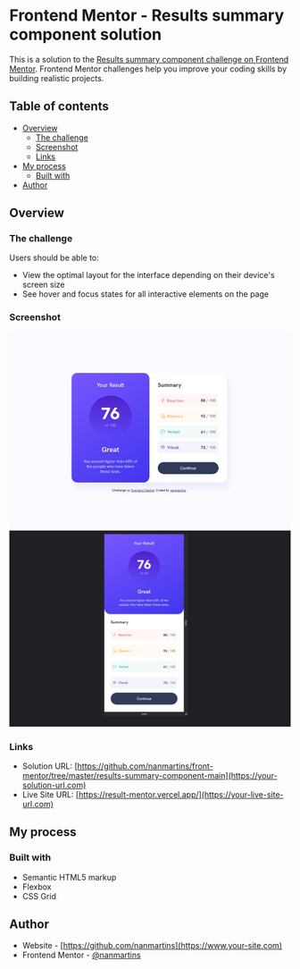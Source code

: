 # Frontend Mentor - Results summary component solution

This is a solution to the [Results summary component challenge on Frontend Mentor](https://www.frontendmentor.io/challenges/results-summary-component-CE_K6s0maV). Frontend Mentor challenges help you improve your coding skills by building realistic projects.

## Table of contents

- [Overview](#overview)
  - [The challenge](#the-challenge)
  - [Screenshot](#screenshot)
  - [Links](#links)
- [My process](#my-process)
  - [Built with](#built-with)
- [Author](#author)


## Overview

### The challenge

Users should be able to:

- View the optimal layout for the interface depending on their device's screen size
- See hover and focus states for all interactive elements on the page

### Screenshot

![](./results-desktop.jpg)
![](./results-mobile.jpg)


### Links

- Solution URL: [https://github.com/nanmartins/front-mentor/tree/master/results-summary-component-main](https://your-solution-url.com)
- Live Site URL: [https://result-mentor.vercel.app/](https://your-live-site-url.com)

## My process

### Built with

- Semantic HTML5 markup
- Flexbox
- CSS Grid


## Author

- Website - [https://github.com/nanmartins](https://www.your-site.com)
- Frontend Mentor - [@nanmartins](https://www.frontendmentor.io/profile/yourusername)
